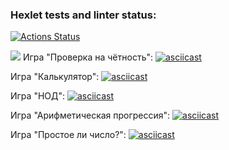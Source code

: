 ### Hexlet tests and linter status:
[![Actions Status](https://github.com/TasamayaNatalia/java-project-61/actions/workflows/hexlet-check.yml/badge.svg)](https://github.com/TasamayaNatalia/java-project-61/actions)

<a href="https://codeclimate.com/github/TasamayaNatalia/java-project-61/maintainability"><img src="https://api.codeclimate.com/v1/badges/9d8f2a81552be0dbc35c/maintainability" /></a>
Игра "Проверка на чётность":
[![asciicast]((https://asciinema.org/a/Uonw6FaQjU6KiMdsUoNUVgk8H).svg)]({https://asciinema.org/a/Uonw6FaQjU6KiMdsUoNUVgk8H})  

Игра "Калькулятор":
[![asciicast]({https://asciinema.org/a/X4SoYZiNmIV3g2C0kuS2xGMtw}.svg)]({https://asciinema.org/a/X4SoYZiNmIV3g2C0kuS2xGMtw})  

Игра "НОД":
[![asciicast]({https://asciinema.org/a/PFU3b0Q8BJCrDJecYPChVCFEt}.svg)]({https://asciinema.org/a/PFU3b0Q8BJCrDJecYPChVCFEt})  

Игра "Арифметическая прогрессия":
[![asciicast]({https://asciinema.org/a/uWy50jrJg5JeVqFkAKl6CItxX}.svg)]({https://asciinema.org/a/uWy50jrJg5JeVqFkAKl6CItxX})  

Игра "Простое ли число?":
[![asciicast]({https://asciinema.org/a/FQdZN50mGTXLdUiK24d8595KN}.svg)]({https://asciinema.org/a/FQdZN50mGTXLdUiK24d8595KN})  

